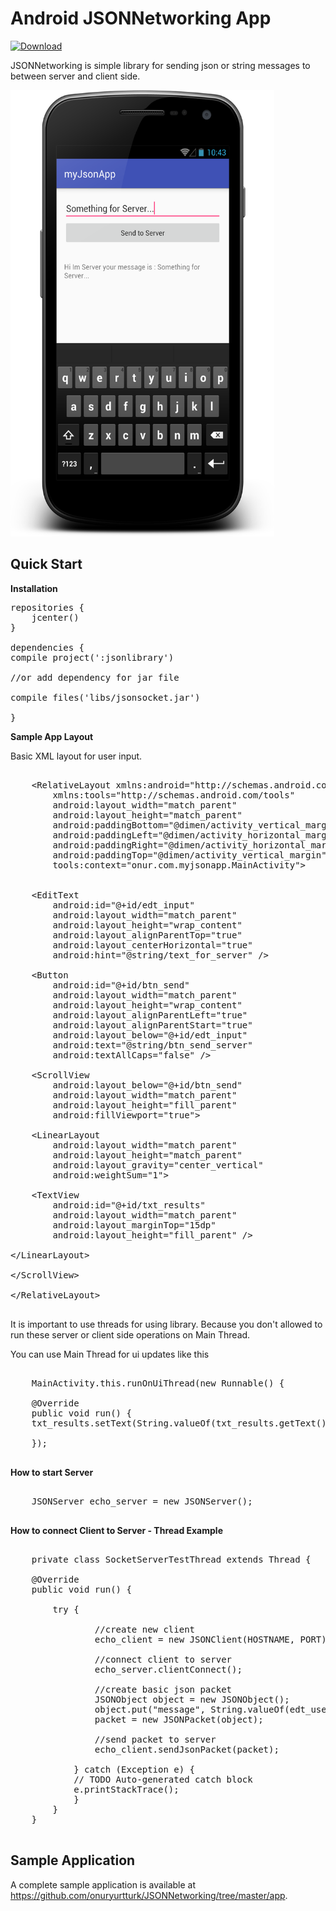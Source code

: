 Android JSONNetworking App
=====================

[ ![Download](https://api.bintray.com/packages/ayltai/maven/Android-Lib-reCAPTCHA/images/download.svg) ](https://bintray.com/ayltai/maven/Android-Lib-reCAPTCHA/_latestVersion)

JSONNetworking is simple library for sending json or string messages to between server and client side.

<img src="https://raw.githubusercontent.com/onuryurtturk/JSONNetworking/master/screenshot.png" width="422" height="714" alt="Screenshot"/>


Quick Start
-----------

**Installation**

<pre>
repositories {
	jcenter()
}

dependencies {
compile project(':jsonlibrary')

//or add dependency for jar file

compile files('libs/jsonsocket.jar')

}
</pre>

**Sample App Layout**

Basic XML layout for user input.

<pre>

	&lt;RelativeLayout xmlns:android="http://schemas.android.com/apk/res/android"
		xmlns:tools="http://schemas.android.com/tools"
		android:layout_width="match_parent"
		android:layout_height="match_parent"
		android:paddingBottom="@dimen/activity_vertical_margin"
		android:paddingLeft="@dimen/activity_horizontal_margin"
		android:paddingRight="@dimen/activity_horizontal_margin"
		android:paddingTop="@dimen/activity_vertical_margin"
		tools:context="onur.com.myjsonapp.MainActivity"&gt;


	&lt;EditText
		android:id="@+id/edt_input"
		android:layout_width="match_parent"
		android:layout_height="wrap_content"
		android:layout_alignParentTop="true"
		android:layout_centerHorizontal="true"
		android:hint="@string/text_for_server" /&gt;

	&lt;Button
		android:id="@+id/btn_send"
		android:layout_width="match_parent"
		android:layout_height="wrap_content"
		android:layout_alignParentLeft="true"
		android:layout_alignParentStart="true"
		android:layout_below="@+id/edt_input"
		android:text="@string/btn_send_server"
		android:textAllCaps="false" /&gt;

	&lt;ScrollView
		android:layout_below="@+id/btn_send"
		android:layout_width="match_parent"
		android:layout_height="fill_parent"
		android:fillViewport="true"&gt;

	&lt;LinearLayout
		android:layout_width="match_parent"
		android:layout_height="match_parent"
		android:layout_gravity="center_vertical"
		android:weightSum="1"&gt;

	&lt;TextView
		android:id="@+id/txt_results"
		android:layout_width="match_parent"
		android:layout_marginTop="15dp"
		android:layout_height="fill_parent" /&gt;

&lt;/LinearLayout&gt;

&lt;/ScrollView&gt;

&lt;/RelativeLayout&gt;

</pre>

It is important to use threads for using library. Because you don't allowed to run these server or client side operations on Main Thread.

You can use Main Thread for ui updates like this

<pre>      
	MainActivity.this.runOnUiThread(new Runnable() {

	@Override
	public void run() {
	txt_results.setText(String.valueOf(txt_results.getText()) + "\n" + m); }
   
    });

</pre>

**How to start Server**

<pre>

	JSONServer echo_server = new JSONServer();

</pre>


**How to connect Client to Server - Thread Example**

<pre>

	private class SocketServerTestThread extends Thread {

	@Override
	public void run() {
		
		try {

				//create new client
				echo_client = new JSONClient(HOSTNAME, PORT);

				//connect client to server
				echo_server.clientConnect();

				//create basic json packet
				JSONObject object = new JSONObject();
				object.put("message", String.valueOf(edt_user_input.getText()));
				packet = new JSONPacket(object);

				//send packet to server
				echo_client.sendJsonPacket(packet);

			} catch (Exception e) {
			// TODO Auto-generated catch block
			e.printStackTrace();
			}
		}
	}

</pre>

Sample Application
------------------

A complete sample application is available at <a href="https://github.com/onuryurtturk/JSONNetworking/tree/master/app">https://github.com/onuryurtturk/JSONNetworking/tree/master/app</a>.